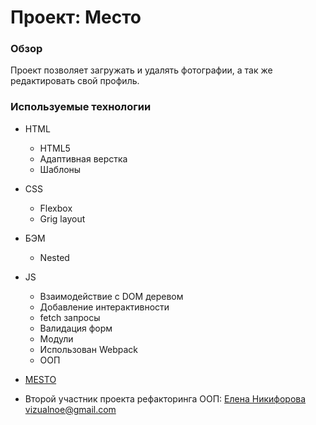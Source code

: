 # Проект: Место

### Обзор

Проект позволяет загружать и удалять фотографии, а так же редактировать свой профиль.

### Используемые технологии

- HTML
  - HTML5
  - Адаптивная верстка
  - Шаблоны
- CSS
  - Flexbox
  - Grig layout
- БЭМ
  - Nested
- JS

  - Взаимодействие с DOM деревом
  - Добавление интерактивности
  - fetch запросы
  - Валидация форм
  - Модули
  - Использован Webpack
  - ООП

- [MESTO](https://andreyarkhp.github.io/mesto-project/)

* Второй участник проекта рефакторинга ООП: [Елена Никифорова](https://github.com/Lakatosska/) vizualnoe@gmail.com
